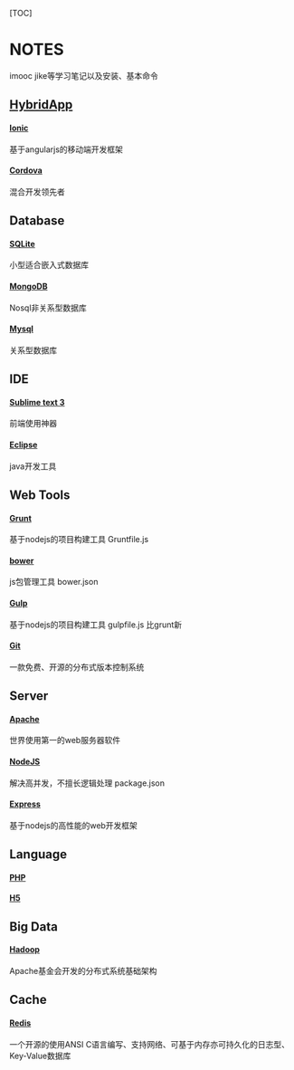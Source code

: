 [TOC]

# NOTES

imooc jike等学习笔记以及安装、基本命令

## [HybridApp](https://github.com/xxg3053/notes/blob/master/HybridApp.md)

#### [Ionic](https://github.com/xxg3053/notes/blob/master/ionic.md)

基于angularjs的移动端开发框架

#### [Cordova](https://github.com/xxg3053/notes/blob/master/cordova.md)

混合开发领先者

## Database

#### [SQLite](https://github.com/xxg3053/notes/blob/master/SQLite.md)
小型适合嵌入式数据库

#### [MongoDB](https://github.com/xxg3053/notes/blob/master/MongoDB.md)
Nosql非关系型数据库

#### [Mysql](https://github.com/xxg3053/notes/blob/master/Mysql开发技巧.md)
关系型数据库

## IDE

#### [Sublime text 3](https://github.com/xxg3053/notes/blob/master/sublime基本设置.md)

前端使用神器

#### [Eclipse](https://github.com/xxg3053/notes/blob/master/eclipse.md)

java开发工具

## Web Tools

#### [Grunt](https://github.com/xxg3053/notes/blob/master/grunt基本操作.md)

基于nodejs的项目构建工具  Gruntfile.js

#### [bower](https://github.com/xxg3053/notes/blob/master/bower基本操作.md)

js包管理工具 bower.json

#### [Gulp](https://github.com/xxg3053/notes/blob/master/gulp.md)

基于nodejs的项目构建工具  gulpfile.js 比grunt新

#### [Git](https://github.com/xxg3053/notes/blob/master/git操作.md)

一款免费、开源的分布式版本控制系统

## Server

#### [Apache](https://github.com/xxg3053/notes/blob/master/apache.md)

世界使用第一的web服务器软件

#### [NodeJS](https://github.com/xxg3053/notes/blob/master/nodejs.md)

解决高并发，不擅长逻辑处理  package.json

#### [Express](https://github.com/xxg3053/notes/blob/master/express.md)

基于nodejs的高性能的web开发框架

## Language

#### [PHP](https://github.com/xxg3053/notes/blob/master/php.md)

#### [H5](https://github.com/xxg3053/notes/blob/master/H5.md)

## Big Data

#### [Hadoop](https://github.com/xxg3053/notes/blob/master/hadoop学习.md)

Apache基金会开发的分布式系统基础架构

## Cache

#### [Redis](https://github.com/xxg3053/notes/blob/master/redis.md)

一个开源的使用ANSI C语言编写、支持网络、可基于内存亦可持久化的日志型、Key-Value数据库